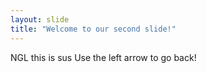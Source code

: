 ```yaml
---
layout: slide
title: "Welcome to our second slide!"
---
```

NGL this is sus
Use the left arrow to go back!

